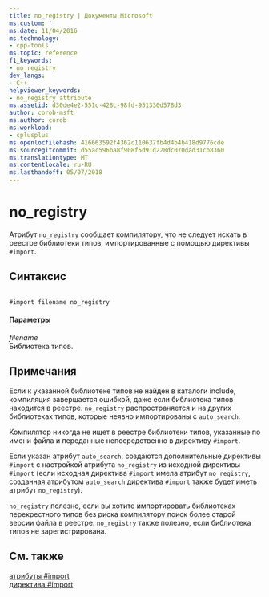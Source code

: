 ```yaml
---
title: no_registry | Документы Microsoft
ms.custom: ''
ms.date: 11/04/2016
ms.technology:
- cpp-tools
ms.topic: reference
f1_keywords:
- no_registry
dev_langs:
- C++
helpviewer_keywords:
- no_registry attribute
ms.assetid: d30de4e2-551c-428c-98fd-951330d578d3
author: corob-msft
ms.author: corob
ms.workload:
- cplusplus
ms.openlocfilehash: 416663592f4362c110637fb4d4b4b418d9776cde
ms.sourcegitcommit: d55ac596ba8f908f5d91d228dc070dad31cb8360
ms.translationtype: MT
ms.contentlocale: ru-RU
ms.lasthandoff: 05/07/2018
---
```

# <a name="noregistry"></a>no_registry
Атрибут `no_registry` сообщает компилятору, что не следует искать в реестре библиотеки типов, импортированные с помощью директивы `#import`.  
  
## <a name="syntax"></a>Синтаксис  
  
```  
  
#import filename no_registry  
```  
  
#### <a name="parameters"></a>Параметры  
 *filename*  
 Библиотека типов.  
  
## <a name="remarks"></a>Примечания  
 Если к указанной библиотеке типов не найден в каталоги include, компиляция завершается ошибкой, даже если библиотека типов находится в реестре.  `no_registry` распространяется и на других библиотеках типов, которые неявно импортированы с `auto_search`.  
  
 Компилятор никогда не ищет в реестре библиотеки типов, указанные по имени файла и переданные непосредственно в директиву `#import`.  
  
 Если указан атрибут `auto_search`, создаются дополнительные директивы `#import` с настройкой атрибута `no_registry` из исходной директивы `#import` (если исходная директива `#import` имела атрибут `no_registry`, созданная атрибутом `auto_search` директива `#import` также будет иметь атрибут `no_registry`).  
  
 `no_registry` полезно, если вы хотите импортировать библиотеках перекрестного типов без риска компилятору поиск более старой версии файла в реестре.  `no_registry` также полезно, если библиотека типов не зарегистрирована.  
  
## <a name="see-also"></a>См. также  
 [атрибуты #import](../preprocessor/hash-import-attributes-cpp.md)   
 [директива #import](../preprocessor/hash-import-directive-cpp.md)